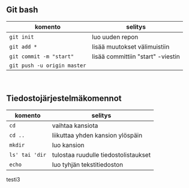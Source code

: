 ## Git bash

komento | selitys
|----------|----------|
`git init` | luo uuden repon
`git add *` | lisää muutokset välimuistiin
`git commit -m "start"` | lisää committiin "start" -viestin
`git push -u origin master` |

<br>

## Tiedostojärjestelmäkomennot

komento | selitys
|----------|----------|
`cd` | vaihtaa kansiota
`cd ..` | liikuttaa yhden kansion ylöspäin
`mkdir` | luo kansion
`ls' tai 'dir` | tulostaa ruudulle tiedostolistaukset
`echo` | luo tyhjän tekstitiedoston

testi3